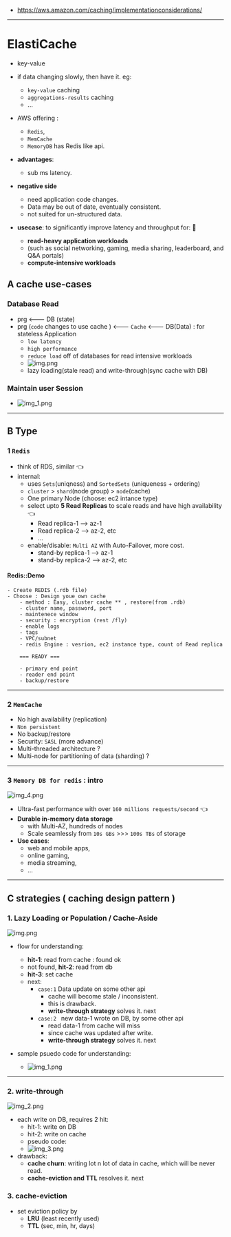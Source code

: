 - https://aws.amazon.com/caching/implementationconsiderations/
---
# ElastiCache
- key-value
- if data changing slowly, then have it. eg:
  - `key-value` caching
  - `aggregations-results` caching
  - ...
- AWS offering :  
  - `Redis`,
  - `MemCache`
  - `MemoryDB` has Redis like api.
- **advantages**:
  - sub ms latency.
- **negative side**
  - need application code changes.
  - Data may be out of date, eventually consistent.
  - not suited for un-structured  data.
  
- **usecase**: to significantly improve latency and throughput for: :dart:
  -  **read-heavy application workloads** 
    - (such as social networking, gaming, media sharing, leaderboard, and Q&A portals) 
  - **compute-intensive workloads**
    
## A cache use-cases
### **Database Read**
  - prg <--- DB (state)
  - prg (`code` changes to use cache ) <--- `Cache` <--- DB(Data) : for stateless Application
    - `low latency`
    - `high performance`
    - `reduce load` off of databases for read intensive workloads
    - ![img.png](../99_img/redis/img.png)
    - lazy loading(stale read) and write-through(sync cache with DB)
### **Maintain user Session**
  - ![img_1.png](../99_img/redis/img_1.png)

---
## B Type
###  1 `Redis` 
- think of RDS, similar :point_left:
- internal: 
  - uses `Sets`(uniqness) and `SortedSets` (uniqueness + ordering)
  - `cluster` > `shard`(node group) > `node`(cache)
  - One primary Node (choose: ec2 intance type)
  - select upto **5 Read Replicas** to scale reads and have high availability :point_left:
    - Read replica-1 --> az-1
    - Read replica-2 --> az-2, etc
    - ...
  - enable/disable: `Multi AZ` with Auto-Failover, more cost.
    - stand-by replica-1 --> az-1
    - stand-by replica-2 --> az-2, etc

#### Redis::Demo
```
- Create REDIS (.rdb file)
- Choose : Design youe own cache
    - method : Easy, cluster cache ** , restore(from .rdb)
    - cluster name, password, port
    - maintenece window
    - security : encryption (rest /fly)
    - enable logs
    - tags
    - VPC/subnet
    - redis Engine : vesrion, ec2 instance type, count of Read replica
    
    === READY ===
    
    - primary end point
    - reader end point
    - backup/restore
```
---
### 2 `MemCache`
- No high availability (replication)
- `Non persistent` 
- No backup/restore
- Security: `SASL` (more advance)
- Multi-threaded architecture ?
- Multi-node for partitioning of data (sharding) ?

---
### 3 `Memory DB for redis` : intro
![img_4.png](../99_img/dva/00/img_4.png)
- Ultra-fast performance with over `160 millions requests/second` :point_left:
- **Durable in-memory data storage** 
  - with Multi-AZ, hundreds of nodes
  - Scale seamlessly from `10s GBs` >>> `100s TBs` of storage
- **Use cases**: 
  - web and mobile apps, 
  - online gaming, 
  - media streaming,
  - …

---
## C strategies ( **caching design pattern** )
### 1. **Lazy Loading** or Population / Cache-Aside
![img.png](../99_img/dva/00/imgg.png)
- flow for understanding:
  - **hit-1**: read from cache : found ok
  - not found, **hit-2**: read from db
  - **hit-3**: set cache
  - next:
    - `case:1`  Data update on some other api
      - cache will become stale / inconsistent.
      - this is drawback. 
      - **write-through strategy** solves it. next
    - `case:2 ` new data-1 wrote on DB, by some other api
      - read data-1 from cache will miss
      - since cache was updated after write.
      - **write-through strategy** solves it. next
      
- sample psuedo code for understanding:
  - ![img_1.png](../99_img/dva/00/img_1.png)

---

### 2. **write-through**
![img_2.png](../99_img/dva/00/img_2.png)
- each write on DB, requires 2 hit:
  - hit-1: write on DB
  - hit-2: write on cache
  - pseudo code:
  - ![img_3.png](../99_img/dva/00/img_3.png)
- drawback:
  - **cache churn**: writing lot n lot of data in cache, which will be never read.
  - **cache-eviction and TTL** resolves it. next

### 3. **cache-eviction**
- set eviction policy by
  - **LRU** (least recently used)
  - **TTL** (sec, min, hr, days)